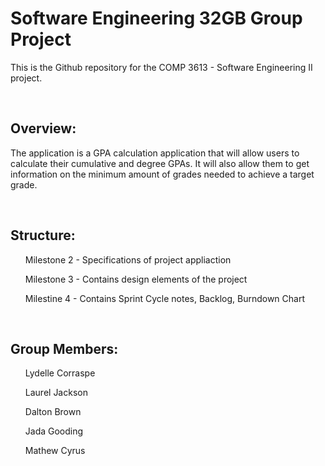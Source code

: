 

<h1>Software Engineering 32GB Group Project</h1>

<p>This is the Github repository for the COMP 3613 - Software Engineering II project.</p></br>

<h2>Overview: </h2>
<p>The application is a GPA calculation application that will allow users to calculate their cumulative and degree GPAs. It will also allow them to get information on the minimum amount of grades needed to achieve a target grade. </p></br>

<h2>Structure: </h2>
<p>
<ul>Milestone 2 - Specifications of project appliaction </ul>
<ul>Milestone 3 - Contains design elements of the project </ul>
<ul>Milestine 4 - Contains Sprint Cycle notes, Backlog, Burndown Chart </ul>
</p></br>  
  

<h2>Group Members: </h2>
<ul>Lydelle Corraspe</ul>
<ul>Laurel Jackson </ul>
<ul>Dalton Brown </ul>
<ul>Jada Gooding </ul>
<ul>Mathew Cyrus </ul>
